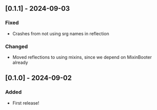 ## [0.1.1] - 2024-09-03

### Fixed
- Crashes from not using srg names in reflection

### Changed
- Moved reflections to using mixins, since we depend on MixinBooter already

## [0.1.0] - 2024-09-02

### Added
- First release!